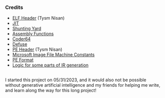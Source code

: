 ### Credits
- [ELF Header](https://wiki.osdev.org/ELF_Tutorial) (Tysm Nisan)<br/>
- [JIT](https://solarianprogrammer.com/2018/01/10/writing-minimal-x86-64-jit-compiler-cpp/) <br/>
- [Shunting Yard](https://github.com/kamyu104/LintCode/blob/master/C%2B%2B/convert-expression-to-reverse-polish-notation.cpp) <br/>
- [Assembly Functions](https://github.com/simon-whitehead/assembly-fun/blob/master/linux-x64/7.malloc/7.malloc.s) <br/>
- [Coder64](http://ref.x86asm.net/coder64.html) <br/>
- [Defuse](https://defuse.ca/online-x86-assembler.htm) <br/>
- [PE Header](https://wiki.osdev.org/PE) (Tysm Nisan)
- [Microsoft Image File Machine Constants](https://learn.microsoft.com/en-us/windows/win32/sysinfo/image-file-machine-constants)
- [PE Format](https://learn.microsoft.com/en-us/windows/win32/debug/pe-format#file-headers)
- [Logic for some parts of IR generation](https://github.com/JGN1722/RoverOs)
<br/>
I started this project on 05/31/2023, and it would also not be possible without generative artificial intelligence and my friends for helping me write, and learn along the way for this long project!
